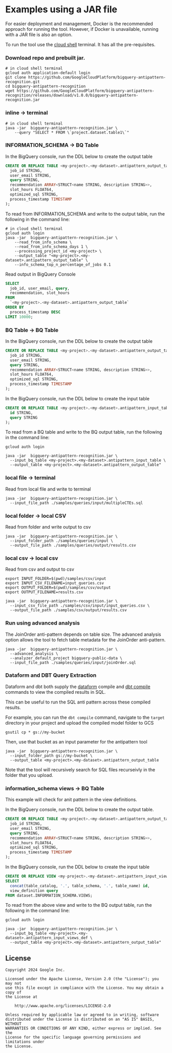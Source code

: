 # Examples using a JAR file 
For easier deployment and management, Docker is the recommended approach for
running the tool. However, if Docker is unavailable, running with a JAR file
is also an option.

To run the tool use the [cloud shell](https://cloud.google.com/shell/docs/launching-cloud-shell#launch_from_the) terminal. It has all the
pre-requisites.

### Download repo and prebuilt jar.
```
# in cloud shell terminal
gcloud auth application-default login
git clone https://github.com/GoogleCloudPlatform/bigquery-antipattern-recognition.git
cd bigquery-antipattern-recognition
wget https://github.com/GoogleCloudPlatform/bigquery-antipattern-recognition/releases/download/v1.0.0/bigquery-antipattern-recognition.jar
```

### inline -> terminal
```
# in cloud shell terminal
java -jar  bigquery-antipattern-recognition.jar \
    --query "SELECT * FROM \`project.dataset.table1\`"
```

### INFORMATION_SCHEMA -> BQ Table
In the BigQuery console, run the DDL below to create the output table
```SQL 
CREATE OR REPLACE TABLE <my-project>.<my-dataset>.antipattern_output_table (
  job_id STRING,
  user_email STRING,
  query STRING,
  recommendation ARRAY<STRUCT<name STRING, description STRING>>,
  slot_hours FLOAT64,
  optimized_sql STRING,
  process_timestamp TIMESTAMP
);
```

To read from INFORMATION_SCHEMA and write to the output table, run the following
in the command line:
```
# in cloud shell terminal
gcloud auth login
java -jar  bigquery-antipattern-recognition.jar \
    --read_from_info_schema \
    --read_from_info_schema_days 1 \
    --processing_project_id <my-project> \
    --output_table "<my-project>.<my-dataset>.antipattern_output_table" \
    --info_schema_top_n_percentage_of_jobs 0.1  
```

Read output in BigQuery Console
```SQL
SELECT
  job_id, user_email, query, 
  recommendation, slot_hours
FROM 
  `<my-project>.<my-dataset>.antipattern_output_table`
ORDER BY
  process_timestamp DESC 
LIMIT 10000;
```

### BQ Table -> BQ Table
In the BigQuery console, run the DDL below to create the output table
```SQL 
CREATE OR REPLACE TABLE <my-project>.<my-dataset>.antipattern_output_table (
  job_id STRING,
  user_email STRING,
  query STRING,
  recommendation ARRAY<STRUCT<name STRING, description STRING>>,
  slot_hours FLOAT64,
  optimized_sql STRING,
  process_timestamp TIMESTAMP
);
```

In the BigQuery console, run the DDL below to create the input table
```SQL 
CREATE OR REPLACE TABLE <my-project>.<my-dataset>.antipattern_input_table (
  id STRING,
  query STRING
);
```
To read from a BQ table and write to the BQ output table, run the following
in the command line:
```
gcloud auth login

java -jar  bigquery-antipattern-recognition.jar \
  --input_bq_table <my-project>.<my-dataset>.antipattern_input_table \
  --output_table <my-project>.<my-dataset>.antipattern_output_table"
```

### local file -> terminal
Read from local file and write to terminal
```
java -jar  bigquery-antipattern-recognition.jar \
  --input_file_path ./samples/queries/input/multipleCTEs.sql
```

### local folder -> local CSV
Read from folder and write output to csv
```
java -jar  bigquery-antipattern-recognition.jar \
  --input_folder_path ./samples/queries/input \
  --output_file_path ./samples/queries/output/results.csv
```

### local csv -> local csv
Read from csv and output to csv
```
export INPUT_FOLDER=$(pwd)/samples/csv/input
export INPUT_CSV_FILENAME=input_queries.csv
export OUTPUT_FOLDER=$(pwd)/samples/csv/output
export OUTPUT_FILENAME=results.csv

java -jar  bigquery-antipattern-recognition.jar \
  --input_csv_file_path ./samples/csv/input/input_queries.csv \
  --output_file_path ./samples/csv/output/results.csv
```

### Run using advanced analysis  
The JoinOrder anti-pattern depends on table size.
The advanced analysis option allows the tool to fetch table metadata for the
JoinOrder anti-pattern. 

```
java -jar  bigquery-antipattern-recognition.jar \
  --advanced_analysis \
  --analyzer_default_project bigquery-public-data \
  --input_file_path ./samples/queries/input/joinOrder.sql 
```

### Dataform and DBT Query Extraction

Dataform and dbt both supply the [dataform](https://docs.dataform.co/dataform-cli#compile-your-code) compile and [dbt compile](https://docs.getdbt.com/reference/commands/compile) commands to view the compiled results in SQL.

This can be useful to run the SQL anti pattern across these compiled results.

For example, you can run the `dbt compile` command, navigate to the `target` directory in your project and upload the compiled model folder to GCS

```
gsutil cp * gs://my-bucket
```

Then, use that bucket as an input parameter for the antipattern tool

```
java -jar  bigquery-antipattern-recognition.jar \
  --input_folder_path gs://my-bucket \
  --output_table <my-project>.<my-dataset>.antipattern_output_table
```

Note that the tool will recursively search for SQL files recurseivly in the folder that you upload.

### information_schema views -> BQ Table
This example will check for anit pattern in the view definitions.

In the BigQuery console, run the DDL below to create the output table.
```SQL 
CREATE OR REPLACE TABLE <my-project>.<my-dataset>.antipattern_output_table (
  job_id STRING,
  user_email STRING,
  query STRING,
  recommendation ARRAY<STRUCT<name STRING, description STRING>>,
  slot_hours FLOAT64,
  optimized_sql STRING,
  process_timestamp TIMESTAMP
);
```

In the BigQuery console, run the DDL below to create the input table
```SQL 
CREATE OR REPLACE VIEW <my-project>.<my-dataset>.antipattern_input_views_def AS
SELECT 
  concat(table_catalog, '.', table_schema, '.', table_name) id,
  view_definition query
FROM dataset.INFORMATION_SCHEMA.VIEWS;

```
To read from the above view and write to the BQ output table, run the following
in the command line:
```
gcloud auth login

java -jar  bigquery-antipattern-recognition.jar \
  --input_bq_table <my-project>.<my-dataset>.antipattern_input_views_def \
  --output_table <my-project>.<my-dataset>.antipattern_output_table"
```

## License

```text
Copyright 2024 Google Inc.

Licensed under the Apache License, Version 2.0 (the "License"); you may not
use this file except in compliance with the License. You may obtain a copy of
the License at

    http://www.apache.org/licenses/LICENSE-2.0

Unless required by applicable law or agreed to in writing, software
distributed under the License is distributed on an "AS IS" BASIS, WITHOUT
WARRANTIES OR CONDITIONS OF ANY KIND, either express or implied. See the
License for the specific language governing permissions and limitations under
the License.
```
